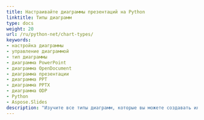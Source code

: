 ```yaml
---
title: Настраивайте диаграммы презентаций на Python
linktitle: Типы диаграмм
type: docs
weight: 20
url: /ru/python-net/chart-types/
keywords:
- настройка диаграммы
- управление диаграммой
- тип диаграммы
- диаграмма PowerPoint
- диаграмма OpenDocument
- диаграмма презентации
- диаграмма PPT
- диаграмма PPTX
- диаграмма ODP
- Python
- Aspose.Slides
description: "Изучите все типы диаграмм, которые вы можете создавать или редактировать с помощью Aspose.Slides for Python via .NET – быстрые, ориентированные на код руководства для презентаций PowerPoint и OpenDocument."
---
```

